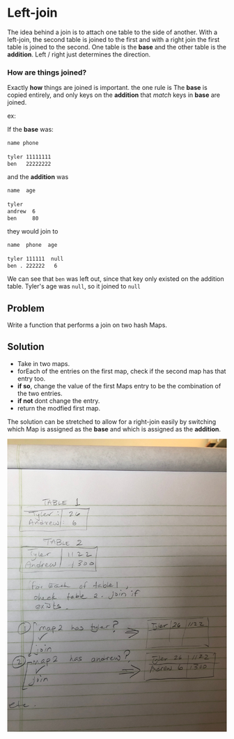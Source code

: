 # Left-join

The idea behind a join is to attach one table to the side of another. With a left-join, the second table is joined to the first and with a right join the first table is joined to the second. One table is the **base** and the other table is the **addition**. Left / right just determines the direction. 

### How are things joined? 

Exactly **how** things are joined is important. the one rule is
    The **base** is copied entirely, and only keys on the **addition** that *match* keys in **base** are joined. 

ex: 

If the **base** was: 

```
name phone

tyler 11111111
ben   22222222
```

and the **addition** was

```
name  age

tyler  
andrew  6
ben     80
```

they would join to

```
name  phone  age

tyler 111111  null
ben . 222222   6
```

We can see that `ben` was left out, since that key only existed on the addition table.  Tyler's age was `null`, so it joined to `null`


## Problem

Write a function that performs a join on two hash Maps. 

## Solution

- Take in two maps.
- forEach of the entries on the first map, check if the second map has that entry too.
- **if so**, change the value of the first Maps entry to be the combination of the two entries. 
- **if not** dont change the entry. 
- return the modfied first map. 

The solution can be stretched to allow for a right-join easily by switching which Map is assigned as the **base** and which is assigned as the **addition**.




![](left-join.jpeg)

